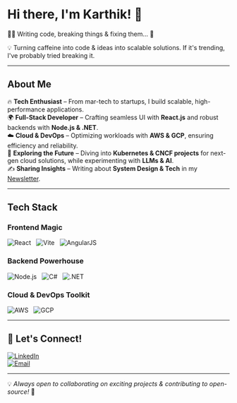 # Hi there, I'm Karthik! 👋

👨‍💻 Writing code, breaking things & fixing them... 🔄

💡 Turning caffeine into code & ideas into scalable solutions. If it's trending, I've probably tried breaking it.  

---

##  About Me

🔥 **Tech Enthusiast** – From mar-tech to startups, I build scalable, high-performance applications.  
🌍 **Full-Stack Developer** – Crafting seamless UI with **React.js** and robust backends with **Node.js & .NET**.  
☁️ **Cloud & DevOps** – Optimizing workloads with **AWS & GCP**, ensuring efficiency and reliability.  
🚀 **Exploring the Future** – Diving into **Kubernetes & CNCF projects** for next-gen cloud solutions, while experimenting with **LLMs & AI**.  
✍️ **Sharing Insights** – Writing about **System Design & Tech** in my [Newsletter](#).  

---
##  Tech Stack

### **Frontend Magic**  
![React](https://img.shields.io/badge/-React-61DAFB?style=flat-square&logo=react&logoColor=white)&nbsp;&nbsp;
![Vite](https://img.shields.io/badge/-Vite-646CFF?style=flat-square&logo=vite&logoColor=white)&nbsp;&nbsp;
![AngularJS](https://img.shields.io/badge/-AngularJS-DD0031?style=flat-square&logo=angular&logoColor=white)&nbsp;&nbsp;

### **Backend Powerhouse**  
![Node.js](https://img.shields.io/badge/-Node.js-339933?style=flat-square&logo=node.js&logoColor=white)&nbsp;&nbsp;
![C#](https://img.shields.io/badge/-C%23-239120?style=flat-square&logo=csharp&logoColor=white)&nbsp;&nbsp;
![.NET](https://img.shields.io/badge/-.NET-512BD4?style=flat-square&logo=dotnet&logoColor=white)&nbsp;&nbsp;

### **Cloud & DevOps Toolkit**  
![AWS](https://img.shields.io/badge/-AWS-232F3E?style=flat-square&logo=amazon-aws&logoColor=white)&nbsp;&nbsp;
![GCP](https://img.shields.io/badge/-GCP-4285F4?style=flat-square&logo=google-cloud&logoColor=white)&nbsp;&nbsp;

---

## 🤝 Let's Connect!  
[![LinkedIn](https://img.shields.io/badge/-LinkedIn-blue?style=flat-square&logo=linkedin&logoColor=white)](https://www.linkedin.com/in/kkr15/)  
[![Email](https://img.shields.io/badge/-Email-D14836?style=flat-square&logo=gmail&logoColor=white)](mailto:karthikeyankrit@gmail.com)  

---

💡 *Always open to collaborating on exciting projects & contributing to open-source!* 🚀
